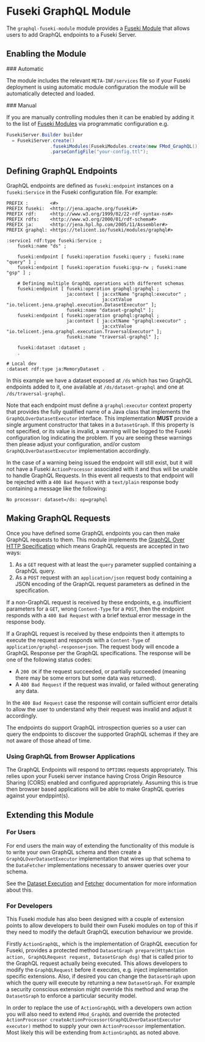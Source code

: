 # Fuseki GraphQL Module

The `graphql-fuseki-module` module provides a [Fuseki Module][1] that allows users to add GraphQL endpoints to a Fuseki
Server.

## Enabling the Module

### Automatic

The module includes the relevant `META-INF/services` file so if your Fuseki deployment is using automatic module
configuration the module will be automatically detected and loaded.

### Manual

If you are manually controlling modules then it can be enabled by adding it to the list of [Fuseki Modules][1] via
programmatic configuration e.g.

```java
FusekiServer.Builder builder
  = FusekiServer.create()
                .fusekiModules(FusekiModules.create(new FMod_GraphQL()))
                .parseConfigFile("your-config.ttl");
```

## Defining GraphQL Endpoints

GraphQL endpoints are defined as `fuseki:endpoint` instances on a `fuseki:Service` in the Fuseki configuration file.
For example:

```ttl
PREFIX :        <#>
PREFIX fuseki:  <http://jena.apache.org/fuseki#>
PREFIX rdf:     <http://www.w3.org/1999/02/22-rdf-syntax-ns#>
PREFIX rdfs:    <http://www.w3.org/2000/01/rdf-schema#>
PREFIX ja:      <http://jena.hpl.hp.com/2005/11/Assembler#>
PREFIX graphql: <https://telicent.io/fuseki/modules/graphql#>

:service1 rdf:type fuseki:Service ;
    fuseki:name "ds" ;

    fuseki:endpoint [ fuseki:operation fuseki:query ; fuseki:name "query" ] ;
    fuseki:endpoint [ fuseki:operation fuseki:gsp-rw ; fuseki:name "gsp" ] ;

    # Defining multiple GraphQL operations with different schemas
    fuseki:endpoint [ fuseki:operation graphql:graphql ;
                      ja:context [ ja:cxtName "graphql:executor" ;
                                   ja:cxtValue "io.telicent.jena.graphql.execution.DatasetExecutor" ];
                      fuseki:name "dataset-graphql" ];
    fuseki:endpoint [ fuseki:operation graphql:graphql ;
                      ja:context [ ja:cxtName "graphql:executor" ;
                                   ja:cxtValue "io.telicent.jena.graphql.execution.TraversalExecutor" ];
                      fuseki:name "traversal-graphql" ];

    fuseki:dataset :dataset ;
    .

# Local dev
:dataset rdf:type ja:MemoryDataset .
```

In this example we have a dataset exposed at `/ds` which has two GraphQL endpoints added to it, one available at
`/ds/dataset-graphql` and one at `/ds/traversal-graphql`.

Note that each endpoint must define a `graphql:executor` context property that provides the fully qualified name of a
Java class that implements the `GraphQLOverDatasetExecutor` interface.  This implementation **MUST** provide a single
argument constructor that takes in a `DatasetGraph`.  If this property is not specified, or its value is invalid, a
warning will be logged to the Fuseki configuration log indicating the problem.  If you are seeing these warnings then
please adjust your configuration, and/or custom `GraphQLOverDatasetExecutor` implementation accordingly.

In the case of a warning being issued the endpoint will still exist, but it will not have a Fuseki `ActionProcessor`
associated with it and thus will be unable to handle GraphQL Requests.  In this event all requests to that endpoint will
be rejected with a `400 Bad Request` with a `text/plain` response body containing a message like the following:

```
No processor: dataset=/ds: op=graphql
```

## Making GraphQL Requests

Once you have defined some GraphQL endpoints you can then make GraphQL requests to them.  This module implements the
[GraphQL Over HTTP Specification][2] which means GraphQL requests are accepted in two ways:

1. As a `GET` request with at least the `query` parameter supplied containing a GraphQL query.
2. As a `POST` request with an `application/json` request body containing a JSON encoding of the GraphQL request
   parameters as defined in the specification.

If a non-GraphQL request is received by these endpoints, e.g. insufficient parameters for a `GET`, wrong `Content-Type`
for a `POST`, then the endpoint responds with a `400 Bad Request` with a brief textual error message in the response
body.

If a GraphQL request is received by these endpoints then it attempts to execute the request and responds with a
`Content-Type` of `application/graphql-response+json`.  The request body will encode a GraphQL Response per the GraphQL
specifications.  The response will be one of the following status codes:

- A `200 OK` if the request succeeded, or partially succeeded (meaning there may be some errors but some data was
  returned).
- A `400 Bad Request` if the request was invalid, or failed without generating any data.

In the `400 Bad Request` case the response will contain sufficient error details to allow the user to understand why
their request was invalid and adjust it accordingly.

The endpoints do support GraphQL introspection queries so a user can query the endpoints to discover the supported
GraphQL schemas if they are not aware of those ahead of time.

### Using GraphQL from Browser Applications

The GraphQL Endpoints will respond to `OPTIONS` requests appropriately.  This relies upon your Fuseki server instance
having Cross Origin Resource Sharing (CORS) enabled and configured appropriately.  Assuming this is true then browser
based applications will be able to make GraphQL queries against your endppint(s).

## Extending this Module

### For Users

For end users the main way of extending the functionality of this module is to write your own GraphQL schema and then
create a `GraphQLOverDatasetExecutor` implementation that wires up that schema to the `DataFetcher` implementations
necessary to answer queries over your schema.

See the [Dataset Execution](core-apis.md#datasetexecution) and [Fetcher](core-apis.md#fetchers) documentation for more
information about this.


### For Developers

This Fuseki module has also been designed with a couple of extension points to allow developers to build their own
Fuseki modules on top of this if they need to modify the default GraphQL execution behaviour we provide.

Firstly `ActionGraphQL`, which is the implementation of GraphQL execution for Fuseki, provides a protected method
`DatasetGraph prepare(HttpAction action, GraphQLRequest request, DatasetGraph dsg)` that is called prior to the GraphQL
request actually being executed.  This allows developers to modify the `GraphQLRequest` before it executes, e.g. inject
implementation specific extensions.  Also, if desired you can change the `DatasetGraph` upon which the query will 
execute by returning a new `DatasetGraph`.  For example a security conscious extension might override this method 
and wrap the `DatasetGraph` to enforce a particular security model.

In order to replace the use of `ActionGraphQL` with a developers own action you will also need to extend `FMod_GraphQL`
and override the protected `ActionProcessor createActionProcessor(GraphQLOverDatasetExecutor executor)` method to supply
your own `ActionProcessor` implementation.  Most likely this will be extending from `ActionGraphQL` as noted above.

[1]: https://jena.apache.org/documentation/fuseki2/fuseki-modules.html
[2]: https://github.com/graphql/graphql-over-http/blob/main/spec/GraphQLOverHTTP.md
